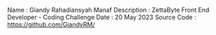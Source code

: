 Name : Giandy Rahadiansyah Manaf
Description : ZettaByte Front End Developer - Coding Challenge
Date : 20 May 2023
Source Code : https://github.com/GiandyRM/